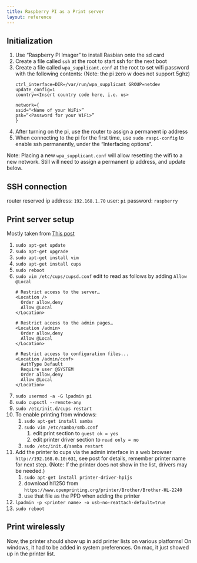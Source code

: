 ```yaml
---
title: Raspberry PI as a Print server
layout: reference
---
```


## Initialization
1. Use “Raspberry PI Imager” to install Rasbian onto the sd card
2. Create a file called `ssh` at the root to start ssh for the next boot
3. Create a file called `wpa_supplicant.conf` at the root to set wifi password with the following contents: (Note: the pi zero w does not support 5ghz)
    ```
    ctrl_interface=DIR=/var/run/wpa_supplicant GROUP=netdev
    update_config=1
    country=<Insert country code here, i.e. us>

    network={
    ssid="<Name of your WiFi>”
    psk=“<Password for your WiFi>”
    }
    ```
4. After turning on the pi, use the router to assign a permanent ip address
5. When connecting to the pi for the first time, use `sudo raspi-config` to enable ssh permanently, under the “Interfacing options”.

Note: Placing a new `wpa_supplicant.conf` will allow resetting the wifi to a new network. Still will need to assign a permanent ip address, and update below. 

## SSH connection
router reserved ip address: `192.168.1.70`
user: `pi`
password: `raspberry`

## Print server setup
Mostly taken from [This post](https://medium.com/@anirudhgupta281998/setup-a-print-server-using-raspberry-pi-cups-part-2-2d6d48ccdc32)

1. `sudo apt-get update`
2. `sudo apt-get upgrade`
3. `sudo apt-get install vim`
4. `sudo apt-get install cups`
5. `sudo reboot`
6. `sudo vim /etc/cups/cupsd.conf` edit to read as follows by adding `Allow @Local`
    ```
    # Restrict access to the server…
    <Location />
      Order allow,deny
      Allow @Local
    </Location>

    # Restrict access to the admin pages…
    <Location /admin>
      Order allow,deny
      Allow @Local
    </Location>

    # Restrict access to configuration files...
    <Location /admin/conf>
      AuthType Default
      Require user @SYSTEM
      Order allow,deny
      Allow @Local
    </Location>
    ```
7. `sudo usermod -a -G lpadmin pi`
8. `sudo cupsctl --remote-any`
9. `sudo /etc/init.d/cups restart`
10. To enable printing from windows:
	1. `sudo apt-get install samba`
	2. `sudo vim /etc/samba/smb.conf` 
		1. edit print section to `guest ok = yes`
		2. edit printer driver section to `read only = no`
	3. `sudo /etc/init.d/samba restart`
11. Add the printer to cups via the admin interface in a  web browser `http://192.168.0.10:631`, see post for details, remember printer name for next step. (Note: If the printer does not show in the list, drivers may be needed.) 
	1. `sudo apt-get install printer-driver-hpijs`
	2. download hl1250 from  `https://www.openprinting.org/printer/Brother/Brother-HL-2240`
	3. use that file as the PPD when adding the printer
12. `lpadmin -p <printer name> -o usb-no-reattach-default=true`
13. `sudo reboot`

## Print wirelessly
Now, the printer should show up in add printer lists on various platforms! 
On windows, it had to be added in system preferences.
On mac, it just showed up in the printer list.

